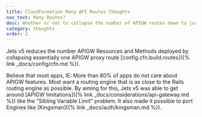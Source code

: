 ```yaml
---
title: CloudFormation Many API Routes Thoughts
nav_text: Many Routes?
desc: Whether or not to collapse the number of APIGW routes down to just a proxy route or create many APIGW Resources and Methods.
category: thoughts
order: 2
---
```


Jets v5 reduces the number APIGW Resources and Methods deployed by collapsing essentially one APIGW proxy route [config.cfn.build.routes]({% link _docs/config/cfn.md %}).

Believe that most apps, IE: More than 80% of apps do not care about APIGW features. Most want a routing engine that is as close to the Rails routing engine as possible. By aiming for this, Jets v5 was able to get around [APIGW limitations]({% link _docs/considerations/api-gateway.md %}) like the "Sibling Variable Limit" problem. It also made it possible to port Engines like [Kingsman]({% link _docs/auth/kingsman.md %}).
